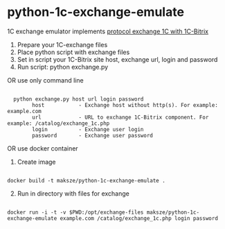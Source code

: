 # python-1c-exchange-emulate

1C exchange emulator implements [protocol exchange 1C with 1C-Bitrix](http://v8.1c.ru/edi/edi_stnd/131/)

1. Prepare your 1C-exchange files
2. Place python script with exchange files
3. Set in script your 1C-Bitrix site host, exchange url, login and password
4. Run script: python exchange.py

OR use only command line
<pre><code>
  python exchange.py host url login password
        host           - Exchange host without http(s). For example: example.com
        url            - URL to exchange 1C-Bitrix component. For example: /catalog/exchange_1c.php
        login          - Exchange user login
        password       - Exchange user password
</code></pre>

OR use docker container
1. Create image
<pre><code>
docker build -t maksze/python-1c-exchange-emulate .
</code></pre>
2. Run in directory with files for exchange
<pre><code>
docker run -i -t -v $PWD:/opt/exchange-files maksze/python-1c-exchange-emulate example.com /catalog/exchange_1c.php login password
</code></pre>
